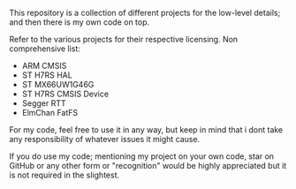 This repository is a collection of different projects for the low-level details; and then there is my own code on top.

Refer to the various projects for their respective licensing. Non comprehensive list:
  - ARM CMSIS
  - ST H7RS HAL
  - ST MX66UW1G46G
  - ST H7RS CMSIS Device
  - Segger RTT
  - ElmChan FatFS

For my code, feel free to use it in any way, but keep in mind that i dont take any responsibility of whatever issues it might cause.

If you do use my code; mentioning my project on your own code, star on GitHub or any other form or "recognition" would be highly appreciated but it is not required in the slightest.
